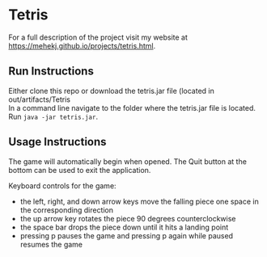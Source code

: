 # Tetris

For a full description of the project visit my website at https://mehekj.github.io/projects/tetris.html.

## Run Instructions
Either clone this repo or download the tetris.jar file (located in out/artifacts/Tetris  
In a command line navigate to the folder where the tetris.jar file is located.
Run `java -jar tetris.jar`.

## Usage Instructions
The game will automatically begin when opened. The Quit button at the bottom can be used to exit the application.

Keyboard controls for the game:
- the left, right, and down arrow keys move the falling piece one space in the corresponding direction
- the up arrow key rotates the piece 90 degrees counterclockwise
- the space bar drops the piece down until it hits a landing point
- pressing p pauses the game and pressing p again while paused resumes the game
